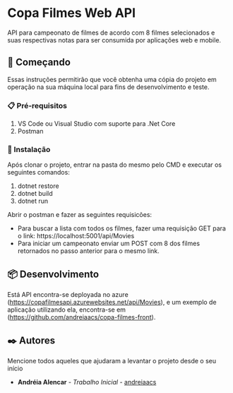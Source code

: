 # Copa Filmes Web API

API para campeonato de filmes de acordo com 8 filmes selecionados e suas respectivas notas para ser consumida por aplicações web e mobile.

## 🚀 Começando

Essas instruções permitirão que você obtenha uma cópia do projeto em operação na sua máquina local para fins de desenvolvimento e teste.

### 📋 Pré-requisitos

1. VS Code ou Visual Studio com suporte para .Net Core
2. Postman

### 🔧 Instalação

Após clonar o projeto, entrar na pasta do mesmo pelo CMD e executar os seguintes comandos:

1. dotnet restore
2. dotnet build
3. dotnet run

Abrir o postman e fazer as seguintes requisicões:

* Para buscar a lista com todos os filmes, fazer uma requisição GET para o link: https://localhost:5001/api/Movies
* Para iniciar um campeonato enviar um POST com 8 dos filmes retornados no passo anterior para o mesmo link.


## 📦 Desenvolvimento

Está API encontra-se deployada no azure (https://copafilmesapi.azurewebsites.net/api/Movies),
e um exemplo de aplicação utilizando ela, encontra-se em (https://github.com/andreiaacs/copa-filmes-front).


## ✒️ Autores

Mencione todos aqueles que ajudaram a levantar o projeto desde o seu início

* **Andréia Alencar** - *Trabalho Inicial* - [andreiaacs](https://github.com/andreiaacs)






